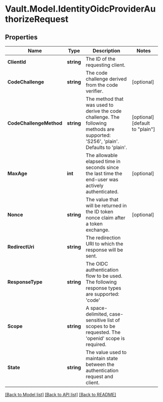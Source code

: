 # Vault.Model.IdentityOidcProviderAuthorizeRequest

## Properties

Name | Type | Description | Notes
------------ | ------------- | ------------- | -------------
**ClientId** | **string** | The ID of the requesting client. | 
**CodeChallenge** | **string** | The code challenge derived from the code verifier. | [optional] 
**CodeChallengeMethod** | **string** | The method that was used to derive the code challenge. The following methods are supported: &#39;S256&#39;, &#39;plain&#39;. Defaults to &#39;plain&#39;. | [optional] [default to "plain"]
**MaxAge** | **int** | The allowable elapsed time in seconds since the last time the end-user was actively authenticated. | [optional] 
**Nonce** | **string** | The value that will be returned in the ID token nonce claim after a token exchange. | [optional] 
**RedirectUri** | **string** | The redirection URI to which the response will be sent. | 
**ResponseType** | **string** | The OIDC authentication flow to be used. The following response types are supported: &#39;code&#39; | 
**Scope** | **string** | A space-delimited, case-sensitive list of scopes to be requested. The &#39;openid&#39; scope is required. | 
**State** | **string** | The value used to maintain state between the authentication request and client. | 

[[Back to Model list]](../README.md#documentation-for-models) [[Back to API list]](../README.md#documentation-for-api-endpoints) [[Back to README]](../README.md)

